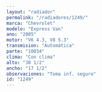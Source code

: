 ```yaml
---
layout: "radiador"
permalink: "/radiadores/1249/"
marca: "Chevrolet"
modelo: "Express Van"
ano: "2005"
motor: "V6 4.3, V8 5.3"
transmision: "Automática"
parte: "10034"
clima: "Con clima"
alto: "30 1/2"
ancho: "17 1/2"
observaciones: "Toma inf. seguro"
id: "1249"
---
```


